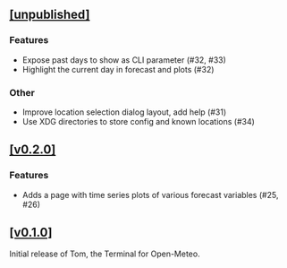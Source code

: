## [[unpublished]](https://github.com/mlange-42/tom/compare/v0.2.0...main)

### Features

- Expose past days to show as CLI parameter (#32, #33)
- Highlight the current day in forecast and plots (#32)

### Other

- Improve location selection dialog layout, add help (#31)
- Use XDG directories to store config and known locations (#34)

## [[v0.2.0]](https://github.com/mlange-42/tom/compare/v0.1.0...v0.2.0)

### Features

* Adds a page with time series plots of various forecast variables (#25, #26)

## [[v0.1.0]](https://github.com/mlange-42/tom/commits/v0.1.0/)

Initial release of Tom, the Terminal for Open-Meteo.
